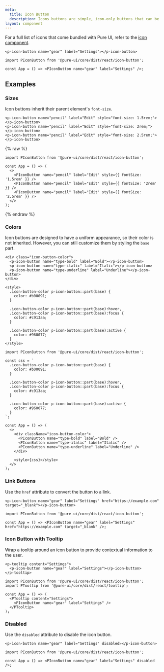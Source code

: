 ```yaml
---
meta:
  title: Icon Button
  description: Icons buttons are simple, icon-only buttons that can be used for actions and in toolbars.
layout: component
---
```


For a full list of icons that come bundled with Pure UI, refer to the [icon component](/components/icon).

```html:preview
<p-icon-button name="gear" label="Settings"></p-icon-button>
```

```jsx:react
import PIconButton from '@pure-ui/core/dist/react/icon-button';

const App = () => <PIconButton name="gear" label="Settings" />;
```

## Examples

### Sizes

Icon buttons inherit their parent element's `font-size`.

```html:preview
<p-icon-button name="pencil" label="Edit" style="font-size: 1.5rem;"></p-icon-button>
<p-icon-button name="pencil" label="Edit" style="font-size: 2rem;"></p-icon-button>
<p-icon-button name="pencil" label="Edit" style="font-size: 2.5rem;"></p-icon-button>
```

{% raw %}

```jsx:react
import PIconButton from '@pure-ui/core/dist/react/icon-button';

const App = () => (
  <>
    <PIconButton name="pencil" label="Edit" style={{ fontSize: '1.5rem' }} />
    <PIconButton name="pencil" label="Edit" style={{ fontSize: '2rem' }} />
    <PIconButton name="pencil" label="Edit" style={{ fontSize: '2.5rem' }} />
  </>
);
```

{% endraw %}

### Colors

Icon buttons are designed to have a uniform appearance, so their color is not inherited. However, you can still customize them by styling the `base` part.

```html:preview
<div class="icon-button-color">
  <p-icon-button name="type-bold" label="Bold"></p-icon-button>
  <p-icon-button name="type-italic" label="Italic"></p-icon-button>
  <p-icon-button name="type-underline" label="Underline"></p-icon-button>
</div>

<style>
  .icon-button-color p-icon-button::part(base) {
    color: #b00091;
  }

  .icon-button-color p-icon-button::part(base):hover,
  .icon-button-color p-icon-button::part(base):focus {
    color: #c913aa;
  }

  .icon-button-color p-icon-button::part(base):active {
    color: #960077;
  }
</style>
```

```jsx:react
import PIconButton from '@pure-ui/core/dist/react/icon-button';

const css = `
  .icon-button-color p-icon-button::part(base) {
    color: #b00091;
  }

  .icon-button-color p-icon-button::part(base):hover,
  .icon-button-color p-icon-button::part(base):focus {
    color: #c913aa;
  }

  .icon-button-color p-icon-button::part(base):active {
    color: #960077;
  }
`;

const App = () => (
  <>
    <div className="icon-button-color">
      <PIconButton name="type-bold" label="Bold" />
      <PIconButton name="type-italic" label="Italic" />
      <PIconButton name="type-underline" label="Underline" />
    </div>

    <style>{css}</style>
  </>
);
```

### Link Buttons

Use the `href` attribute to convert the button to a link.

```html:preview
<p-icon-button name="gear" label="Settings" href="https://example.com" target="_blank"></p-icon-button>
```

```jsx:react
import PIconButton from '@pure-ui/core/dist/react/icon-button';

const App = () => <PIconButton name="gear" label="Settings" href="https://example.com" target="_blank" />;
```

### Icon Button with Tooltip

Wrap a tooltip around an icon button to provide contextual information to the user.

```html:preview
<p-tooltip content="Settings">
  <p-icon-button name="gear" label="Settings"></p-icon-button>
</p-tooltip>
```

```jsx:react
import PIconButton from '@pure-ui/core/dist/react/icon-button';
import PTooltip from '@pure-ui/core/dist/react/tooltip';

const App = () => (
  <PTooltip content="Settings">
    <PIconButton name="gear" label="Settings" />
  </PTooltip>
);
```

### Disabled

Use the `disabled` attribute to disable the icon button.

```html:preview
<p-icon-button name="gear" label="Settings" disabled></p-icon-button>
```

```jsx:react
import PIconButton from '@pure-ui/core/dist/react/icon-button';

const App = () => <PIconButton name="gear" label="Settings" disabled />;
```

